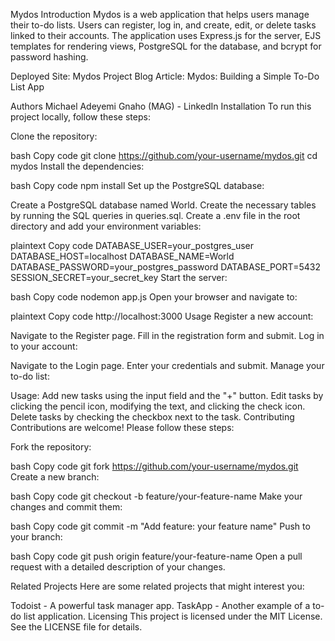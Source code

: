 Mydos
Introduction
Mydos is a web application that helps users manage their to-do lists. Users can register, log in, and create, edit, or delete tasks linked to their accounts. The application uses Express.js for the server, EJS templates for rendering views, PostgreSQL for the database, and bcrypt for password hashing.

Deployed Site: Mydos
Project Blog Article: Mydos: Building a Simple To-Do List App

Authors
Michael Adeyemi Gnaho (MAG) - LinkedIn
Installation
To run this project locally, follow these steps:

Clone the repository:

bash
Copy code
git clone https://github.com/your-username/mydos.git
cd mydos
Install the dependencies:

bash
Copy code
npm install
Set up the PostgreSQL database:

Create a PostgreSQL database named World.
Create the necessary tables by running the SQL queries in queries.sql.
Create a .env file in the root directory and add your environment variables:

plaintext
Copy code
DATABASE_USER=your_postgres_user
DATABASE_HOST=localhost
DATABASE_NAME=World
DATABASE_PASSWORD=your_postgres_password
DATABASE_PORT=5432
SESSION_SECRET=your_secret_key
Start the server:

bash
Copy code
nodemon app.js
Open your browser and navigate to:

plaintext
Copy code
http://localhost:3000
Usage
Register a new account:

Navigate to the Register page.
Fill in the registration form and submit.
Log in to your account:

Navigate to the Login page.
Enter your credentials and submit.
Manage your to-do list:

Usage:
Add new tasks using the input field and the "+" button.
Edit tasks by clicking the pencil icon, modifying the text, and clicking the check icon.
Delete tasks by checking the checkbox next to the task.
Contributing
Contributions are welcome! Please follow these steps:

Fork the repository:

bash
Copy code
git fork https://github.com/your-username/mydos.git
Create a new branch:

bash
Copy code
git checkout -b feature/your-feature-name
Make your changes and commit them:

bash
Copy code
git commit -m "Add feature: your feature name"
Push to your branch:

bash
Copy code
git push origin feature/your-feature-name
Open a pull request with a detailed description of your changes.

Related Projects
Here are some related projects that might interest you:

Todoist - A powerful task manager app.
TaskApp - Another example of a to-do list application.
Licensing
This project is licensed under the MIT License. See the LICENSE file for details.
